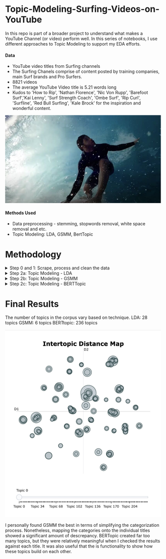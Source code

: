 # Topic-Modeling-Surfing-Videos-on-YouTube
In this repo is part of a broader project to understand what makes a YouTube Channel (or video) perform well. In this series of notebooks, I use different approaches to Topic Modeling to support my EDA efforts. 

#### Data ####
* YouTube video titles from Surfing channels
* The Surfing Chanels comprise of content posted by training companies, main Surf brands and Pro Surfers.
* 8821 videos
* The average YouTube Video title is 5.21 words long
* Kudos to 'How to Rip', 'Nathan Florence', 'Nic Von Rupp', 'Barefoot Surf','Kai Lenny', 'Surf Strength Coach', 'Ombe Surf', 'Rip Curl', 'Surfline', 'Red Bull Surfing', 'Kale Brock' for the inspiration and wonderful content.

<img width="800" alt="Surfer" src="https://github.com/daphteh/Topic-Modeling-Surfing-Videos-on-YouTube/blob/dae5708a66e3962b59eeaf888e4d29043d8aa330/Report_Images/Nathan_Florence.jpeg">
</details>

#### Methods Used ####
* Data preprocessing - stemming, stopwords removal, white space removal and etc.
* Topic Modeling: LDA, GSMM, BertTopic

# Methodology

<details>
<summary> Step 0 and 1: Scrape, process and clean the data </summary>
      <br>
      <p>   Develop a baseline understanding of how each of these Chanels behave</p>
      <p>   Clean up features (esp those related to DateTime)</p>
</details>

<details>   
<summary> Step 2a: Topic Modeling - LDA</summary>  
  <br>
  <p>   Clean data, create bigrams and BOW</p>
  <p>   Identify the ideal number of clusters</p>
  <p>   Look at words associated with each cluster to discern what they mean</p>
<img width="1274" alt="Words clusters from LDA" src="https://github.com/daphteh/Topic-Modeling-Surfing-Videos-on-YouTube/blob/6b454af344c37da62d04f4d0c87826b34b7b2a0c/Report_Images/LDA_Topics_Words.jpg">
</details>


<details>
<summary> Step 2b: Topic Modeling - GSMM</summary>
  <br>
  <p>   Cleaning data </p>
  <p>   Refining my approach to Topic Modeling using techniques geared towards short text</p>
      <img width="1274" alt="Word clusters from GSMM" src="https://github.com/daphteh/Topic-Modeling-Surfing-Videos-on-YouTube/blob/6b454af344c37da62d04f4d0c87826b34b7b2a0c/Report_Images/GSMM_Topics_Words.jpg">
</details>

<details>
<summary> Step 2c: Topic Modeling - BERTTopic</summary>  
 <br>
 <p>   No cleaning necessary</p>
 <p>   Applied BERTTopic</p>
</details>

# Final Results
The number of topics in the corpus vary based on technique.
LDA: 28 topics
GSMM: 6 topics
BERTtopic: 236 topics

<img width="1274" alt="Topic Map from BERTopic" src="https://github.com/daphteh/Topic-Modeling-Surfing-Videos-on-YouTube/blob/e0e676c160b19d3a8bece38ec2c843f50317ef3e/Report_Images/BERTTopic_Map.jpeg">


I personally found GSMM the best in terms of simplifying the categorization process. Nonetheless, mapping the categories onto the individual titles showed a significant amount of descrepancy. BERTopic created far too many topics, but they were relatively meaningful when I checked the results against each title. It was also useful that the is functionality to show how these topics build on each other. 
